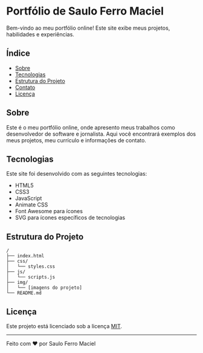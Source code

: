 # Portfólio de Saulo Ferro Maciel

Bem-vindo ao meu portfólio online! Este site exibe meus projetos, habilidades e experiências.

## Índice

- [Sobre](#sobre)
- [Tecnologias](#tecnologias)
- [Estrutura do Projeto](#estrutura-do-projeto)
- [Contato](#contato)
- [Licença](#licença)

## Sobre

Este é o meu portfólio online, onde apresento meus trabalhos como desenvolvedor de software e jornalista. Aqui você encontrará exemplos dos meus projetos, meu currículo e informações de contato.

## Tecnologias

Este site foi desenvolvido com as seguintes tecnologias:

- HTML5
- CSS3
- JavaScript
- Animate CSS
- Font Awesome para ícones
- SVG para ícones específicos de tecnologias

## Estrutura do Projeto

```plaintext
/
├── index.html
├── css/
│   └── styles.css
├── js/
│   └── scripts.js
├── img/
│   └── [imagens do projeto]
└── README.md
```

## Licença

Este projeto está licenciado sob a licença [MIT](LICENSE).

---

Feito com ❤️ por Saulo Ferro Maciel
